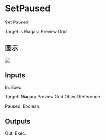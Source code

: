 # SetPaused

Set Paused

Target is Niagara Preview Grid

## 图示

![]($-20221218-20304370.png)

## Inputs

In: Exec.

Target: Niagara Preview Grid Object Reference.

Paused: Boolean.  

## Outputs

Out: Exec.

